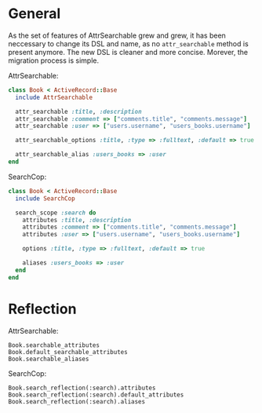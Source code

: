 
# General

As the set of features of AttrSearchable grew and grew, it has been neccessary
to change its DSL and name, as no `attr_searchable` method is present anymore.
The new DSL is cleaner and more concise. Morever, the migration process is
simple.

AttrSearchable:

```ruby
class Book < ActiveRecord::Base
  include AttrSearchable

  attr_searchable :title, :description
  attr_searchable :comment => ["comments.title", "comments.message"]
  attr_searchable :user => ["users.username", "users_books.username"]

  attr_searchable_options :title, :type => :fulltext, :default => true

  attr_searchable_alias :users_books => :user
end
```

SearchCop:

```ruby
class Book < ActiveRecord::Base
  include SearchCop

  search_scope :search do
    attributes :title, :description
    attributes :comment => ["comments.title", "comments.message"]
    attributes :user => ["users.username", "users_books.username"]

    options :title, :type => :fulltext, :default => true

    aliases :users_books => :user
  end
end
```

# Reflection

AttrSearchable:

```
Book.searchable_attributes
Book.default_searchable_attributes
Book.searchable_aliases
```

SearchCop:

```
Book.search_reflection(:search).attributes
Book.search_reflection(:search).default_attributes
Book.search_reflection(:search).aliases
```

